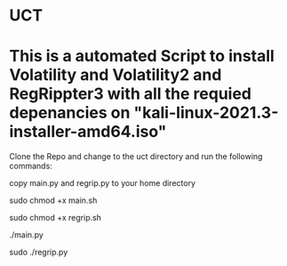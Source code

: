 # UCT
# This is a automated Script to install Volatility and Volatility2 and RegRippter3 with all the requied depenancies on "kali-linux-2021.3-installer-amd64.iso"

Clone the Repo and change to the uct directory and run the following commands:

copy main.py and regrip.py to your home directory

sudo chmod +x main.sh

sudo chmod +x regrip.sh

./main.py

sudo ./regrip.py
